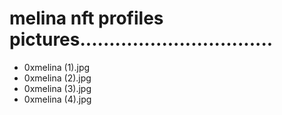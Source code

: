 # melina nft profiles pictures.................................
- 0xmelina (1).jpg
- 0xmelina (2).jpg
- 0xmelina (3).jpg
- 0xmelina (4).jpg
